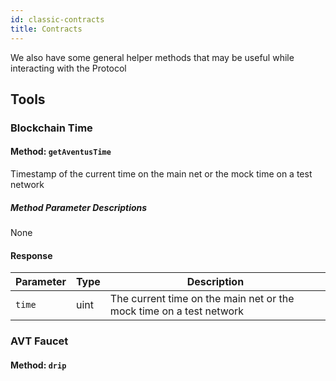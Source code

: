 ```yaml
---
id: classic-contracts
title: Contracts
---
```


We also have some general helper methods that may be useful while interacting with the Protocol

## Tools

### Blockchain Time

#### Method: `getAventusTime`

Timestamp of the current time on the main net or the mock time on a test network

##### Method Parameter Descriptions

None

#### Response

| Parameter | Type | Description |
| --------- | ---- | ------------------------------------------------- |
|`time`     | uint | The current time on the main net or the mock time on a test network |

### AVT Faucet

#### Method: `drip`
